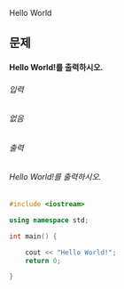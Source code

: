 Hello World
## 문제
#### Hello World!를 출력하시오.
###### 입력
###### 없음

###### 출력
###### Hello World!를 출력하시오.

```c++
#include <iostream>

using namespace std;

int main() {

	cout << "Hello World!";
	return 0;

}
```
